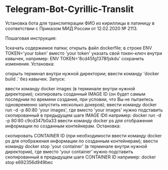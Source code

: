 # Telegram-Bot-Cyrillic-Translit

Установка бота для транслитерации ФИО из кириллицы в латиницу в соответствии с Приказом МИД России от 12.02.2020 № 2113.

Пошаговая инструкция:

1скачать содержимое папки;
открыть файл dockerfile;
в строке ENV TOKEN='your token' вместо 'your token' указать свой токен-ключ внутри кавычек, например: ENV TOKEN='8cd45fg1378fjskdu'
сохранить изменения.
Установка:

открыть терминал внутри нужной директории;
ввести команду 'docker build .' без кавычек.
Запуск:

ввести команду docker images (в терминале внутри нужной директории);
скопировать созданный IMAGE ID (он будет самым последним по времени создания, при условии, что Вы не пытаетесь одновременно запустить несколько докеров);
ввести команду docker run -d -p 80:80 'your images', где вместо 'your images' нужно подставить скопированный в предыдущем шаге IMAGE IDб например: docker run -d -p 80:80 с9cd347b0a33
ввести команду docker ps для отображения информации по созданным контейнерам.
Остановка:

скопировать CONTAINER ID (при необходимости ввести команду docker ps для отображения информации по созданным контейнерам);
ввести команду docker stop 'your container' (в терминале внутри нужной директории), где вместо 'your container' нужно подставить скопированный в предыдущем шаге CONTAINER ID например: docker stop e692356d949bec
